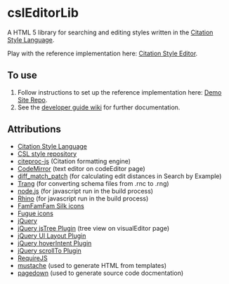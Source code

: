 # cslEditorLib

A HTML 5 library for searching and editing styles written in the [Citation Style Language](http://citationstyles.org/).

Play with the reference implementation here: [Citation Style Editor](http://steveridout.com/csl/).

## To use

1. Follow instructions to set up the reference implementation here: [Demo Site Repo](https://github.com/citation-style-editor/csl-editor-demo-site).
2. See the [developer guide wiki](https://github.com/citation-style-editor/csl-editor/wiki) for further documentation.

## Attributions 

- [Citation Style Language](http://citationstyles.org/)
- [CSL style repository](https://github.com/citation-style-language/styles)
- [citeproc-js](http://gsl-nagoya-u.net/http/pub/citeproc-doc.html) (Citation formatting engine)
- [CodeMirror](http://codemirror.net/) (text editor on codeEditor page)
- [diff\_match\_patch](http://code.google.com/p/google-diff-match-patch/) (for calculating edit distances in Search by Example)
- [Trang](http://www.thaiopensource.com/relaxng/trang.html) (for converting schema files from .rnc to .rng)
- [node.js](http://node.js.org) (for javascript run in the build process)
- [Rhino](http://www.mozilla.org/rhino/) (for javascript run in the build process)</li>
- [FamFamFam Silk icons](http://www.famfamfam.com/lab/icons/silk/)
- [Fugue icons](http://p.yusukekamiyamane.com/)
- [jQuery](http://jquery.com/)
- [jQuery jsTree Plugin](http://www.jstree.com/) (tree view on visualEditor page)
- [jQuery UI Layout Plugin](http://layout.jquery-dev.net)
- [jQuery hoverIntent Plugin](http://cherne.net/brian/resources/jquery.hoverIntent.html)
- [jQuery scrollTo Plugin](http://demos.flesler.com/jquery/scrollTo/)
- [RequireJS](http://requirejs.org/)
- [mustache](http://mustache.github.com/) (used to generate HTML from templates)
- [pagedown](http://code.google.com/p/pagedown/) (used to generate source code docmentation)


